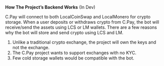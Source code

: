 **How The Project’s Backend Works** (In Dev)

C.Pay will connect to both LocalCoinSwap and LocalMonero for crypto storage. When a user deposits or withdraws crypto from C.Pay, the bot will receive/send the assets using LCS or LM wallets. There are a few reasons why the bot will store and send crypto using LCS and LM.
1. Unlike a traditional crypto exchange, the project will own the keys and not the exchange. 
2. The C.Pay project wants to support exchanges with no KYC.
3. Few cold storage wallets would be compatible with the bot.
